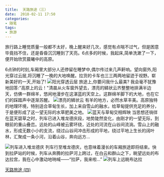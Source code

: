 ```yaml
---
title:  天路旅途（三）
date:  2018-02-11 17:50
categories:
- 随笔
tags: 
- 旅游
---
```


旅行路上睡觉质量一般都不太好，晚上醒来好几次，感觉有点喘不过气，但是困意毕竟挡不住，还是昏昏沉沉睡到了天亮。6点多的时候，我起床,简单洗漱了一下，便开始欣赏晨曦中的高原。

6点钟的时刻,车厢里大部分人还停留在睡梦中,偶尔传过来几声鼾响。望向窗外,阳光穿过云层,将沉睡了一晚的大地唤醒。拉货的卡车也三三两两地留迹于视野。崭新美好的一天,开始了!
![阳光穿透云层](http://upload-images.jianshu.io/upload_images/3340896-bb07572951c66f15.jpg?imageMogr2/auto-orient/strip%7CimageView2/2/w/1240)
旅途上,你要问我什么最美? 我会毫不犹豫地回答:"高原上的云！"清晨从火车窗外望去，漂亮的鳞状云齐整整地排满半边天，仿佛一群绵羊，悠闲地漫步在这湛蓝的天空上。这群绵羊脚下的大地，也在它们的踩踏声中逐渐苏醒。
![漂亮的鳞状云](http://upload-images.jianshu.io/upload_images/3340896-1ef43feb6295f554.jpg?imageMogr2/auto-orient/strip%7CimageView2/2/w/1240)
有羊的地方，必然水草丰美。高原独特的地理环境，特别适合草甸生长，加上来自雪山的融水，给草甸提供充足的养分，于是便形成了这一望无际的水草肥美之地。
 ![蓝天与草甸交相辉映](http://upload-images.jianshu.io/upload_images/3340896-e5cc0d011bf08529.jpg?imageMogr2/auto-orient/strip%7CimageView2/2/w/1240)
当思想还徜徉在蓝天碧草之时，列车已进入堆龙德庆段，地势陡然变化，由刚才的一望无际，到眼前的重山叠峦。远处的山峰被云雾环绕，近处的河流在山谷间流淌。雪山上的融水，形成无数小小的支流，绕过山谷间冲击形成的平地，绕过平地上生长的阔叶林，汇聚成一条小河，沿着山谷，奔向远方...

![列车进入堆龙德庆](http://upload-images.jianshu.io/upload_images/3340896-9eeb941c2bf628ef.jpg?imageMogr2/auto-orient/strip%7CimageView2/2/w/1240)
列车行至堆龙德庆，也意味着漫长的车厢旅途即将结束。快到拉萨站的时候，列车从奔腾的拉萨河上跨过，在白云和群山之下，眺望远处的布达拉宫，我在心中激动地呐喊——“拉萨，我来啦...”
![列车上远眺布达拉](http://upload-images.jianshu.io/upload_images/3340896-0d06f79a099fcb92.jpg?imageMogr2/auto-orient/strip%7CimageView2/2/w/1240)

[天路旅途 (四)](https://www.jianshu.com/p/bc5b71a337f5)
